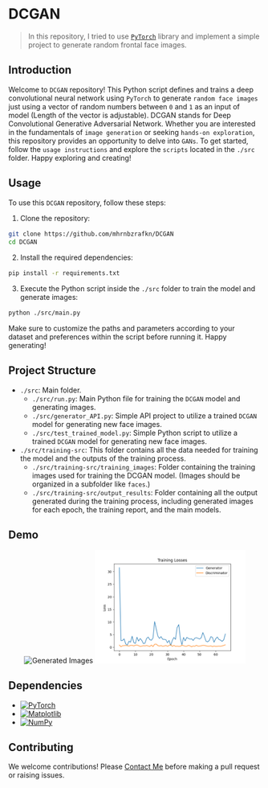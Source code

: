 # DCGAN
> In this repository, I tried to use [`PyTorch`](https://pytorch.org/) library and implement a simple project to generate random frontal face images.

## Introduction
Welcome to `DCGAN` repository!
This Python script defines and trains a deep convolutional neural network using `PyTorch` to generate `random face images` just using a vector of random numbers between `0` and `1` as an input of model (Length of the vector is adjustable). DCGAN stands for Deep Convolutional Generative Adversarial Network. 
Whether you are interested in the fundamentals of `image generation` or seeking `hands-on exploration`, this repository provides an opportunity to delve into `GANs`. To get started, follow the `usage instructions` and explore the `scripts` located in the `./src` folder. Happy exploring and creating!

## Usage
To use this `DCGAN` repository, follow these steps:
1. Clone the repository:
```bash
git clone https://github.com/mhrnbzrafkn/DCGAN
cd DCGAN
```
2. Install the required dependencies:
```bash
pip install -r requirements.txt
```
3. Execute the Python script inside the `./src` folder to train the model and generate images:
```bash
python ./src/main.py
```
Make sure to customize the paths and parameters according to your dataset and preferences within the script before running it. Happy generating!

## Project Structure
-   `./src`: Main folder.
    -   `./src/run.py`: Main Python file for training the `DCGAN` model and generating images.
    -   `./src/generator_API.py`: Simple API project to utilize a trained `DCGAN` model for generating new face images.
    -   `./src/test_trained_model.py`: Simple Python script to utilize a trained `DCGAN` model for generating new face images.
-   `./src/training-src`: This folder contains all the data needed for training the model and the outputs of the training process.
    -   `./src/training-src/training_images`: Folder containing the training images used for training the DCGAN model. (Images should be organized in a subfolder like `faces`.)
    -   `./src/training-src/output_results`: Folder containing all the output generated during the training process, including generated images for each epoch, the training report, and the main models.

## Demo
<p align="center">
  <img src="./src-readme/generated_images.gif" alt="Generated Images" width="200px">
  <img src="./src-readme/loss_plot.png" alt="Loss Plot" width="300px">
</p>

## Dependencies
- [![PyTorch](https://img.shields.io/badge/PyTorch-%23EE4C2C.svg?style=for-the-badge&logo=PyTorch&logoColor=white)](https://pytorch.org/)
- [![Matplotlib](https://img.shields.io/badge/Matplotlib-%23ffffff.svg?style=for-the-badge&logo=Matplotlib&logoColor=black)](https://matplotlib.org/)
- [![NumPy](https://img.shields.io/badge/numpy-%23013243.svg?style=for-the-badge&logo=numpy&logoColor=white)](https://numpy.org/)

## Contributing
We welcome contributions! Please [Contact Me](https://www.linkedin.com/in/mehran-bazrafkan/) before making a pull request or raising issues.